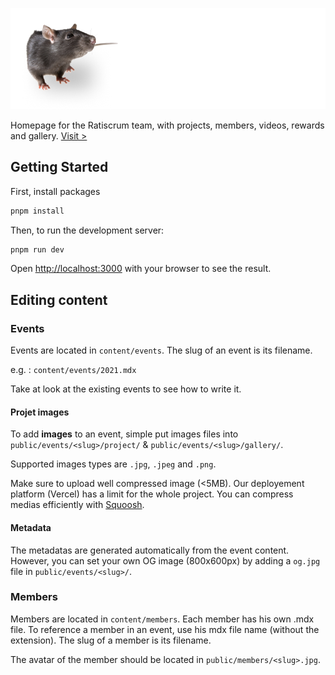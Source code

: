 ![Ratiscrum Logo](https://raw.githubusercontent.com/FranckG28/Ratiscrum/main/public/rts-logo.png)

Homepage for the Ratiscrum team, with projects, members, videos, rewards and gallery. [Visit >](https://ratiscrum.vercel.app)

## Getting Started

First, install packages

```bash
pnpm install
```

Then, to run the development server:

```bash
pnpm run dev
```

Open [http://localhost:3000](http://localhost:3000) with your browser to see the result.


## Editing content

### Events 

Events are located in `content/events`. The slug of an event is its filename.

e.g. : `content/events/2021.mdx`

Take at look at the existing events to see how to write it.

#### Projet images

To add **images** to an event, simple put images files into `public/events/<slug>/project/` & `public/events/<slug>/gallery/`.

Supported images types are `.jpg`, `.jpeg` and `.png`.

Make sure to upload well compressed image (<5MB). Our deployement platform (Vercel) has a limit for the whole project.
You can compress medias efficiently with [Squoosh](https://squoosh.app/).

#### Metadata

The metadatas are generated automatically from the event content. However, you can set your own OG image (800x600px) by adding a `og.jpg` file in `public/events/<slug>/`.


### Members

Members are located in `content/members`. Each member has his own .mdx file.
To reference a member in an event, use his mdx file name (without the extension). 
The slug of a member is its filename.

The avatar of the member should be located in `public/members/<slug>.jpg`.
